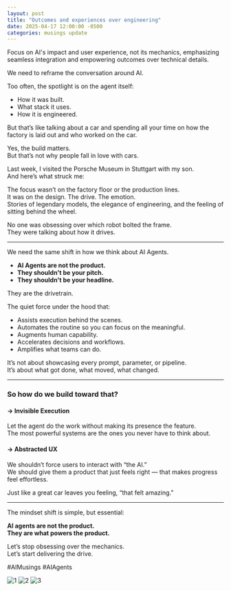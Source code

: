 ```yaml
---
layout: post
title: "Outcomes and experiences over engineering"
date: 2025-04-17 12:00:00 -0500
categories: musings update
---
```

Focus on AI's impact and user experience, not its mechanics, emphasizing seamless integration and empowering outcomes over technical details.

We need to reframe the conversation around AI.

Too often, the spotlight is on the agent itself:

- How it was built.
- What stack it uses.
- How it is engineered.

But that’s like talking about a car and spending all your time on how the factory is laid out and who worked on the car.

Yes, the build matters.  
But that’s not why people fall in love with cars.

Last week, I visited the Porsche Museum in Stuttgart with my son.  
And here’s what struck me:

The focus wasn’t on the factory floor or the production lines.  
It was on the design. The drive. The emotion.  
Stories of legendary models, the elegance of engineering, and the feeling of sitting behind the wheel.

No one was obsessing over which robot bolted the frame.  
They were talking about how it drives.

---

We need the same shift in how we think about AI Agents.

- **AI Agents are not the product.**
- **They shouldn't be your pitch.**
- **They shouldn't be your headline.**

They are the drivetrain.  

The quiet force under the hood that:

- Assists execution behind the scenes.
- Automates the routine so you can focus on the meaningful.
- Augments human capability.
- Accelerates decisions and workflows.
- Amplifies what teams can do.

It’s not about showcasing every prompt, parameter, or pipeline.  
It’s about what got done, what moved, what changed.

---

### So how do we build toward that?

#### → Invisible Execution  
Let the agent do the work without making its presence the feature.  
The most powerful systems are the ones you never have to think about.

#### → Abstracted UX  
We shouldn’t force users to interact with “the AI.”  
We should give them a product that just feels right — that makes progress feel effortless.

Just like a great car leaves you feeling, “that felt amazing.”

---

The mindset shift is simple, but essential:  

**AI agents are not the product.  
They are what powers the product.**

Let’s stop obsessing over the mechanics.  
Let’s start delivering the drive.

#AIMusings #AIAgents

![1](https://media.licdn.com/dms/image/v2/D4E22AQEce2cRGo5HZw/feedshare-shrink_800/B4EZZDXinbHYAk-/0/1744886967629?e=2147483647&v=beta&t=KjUM-wpeBpH7HVp5w6VWIByYDA1OyqKyp6OceZOO35g)
![2](https://media.licdn.com/dms/image/v2/D4E22AQEZmaA6eG_i4w/feedshare-shrink_800/B4EZZDXiofHEAg-/0/1744886967230?e=2147483647&v=beta&t=j3F44PX1qEAT7ddhEf2p5V4_kmPGNpnaM_ppwvqdTQ4)
![3](https://media.licdn.com/dms/image/v2/D4E22AQHO65FFF8OxKw/feedshare-shrink_2048_1536/B4EZZDXiorHMAo-/0/1744886967304?e=2147483647&v=beta&t=hT3Bg8h3ilJC2YLxkHh_wgHF-e5SC5CkpIgRJDWkhjQ)
